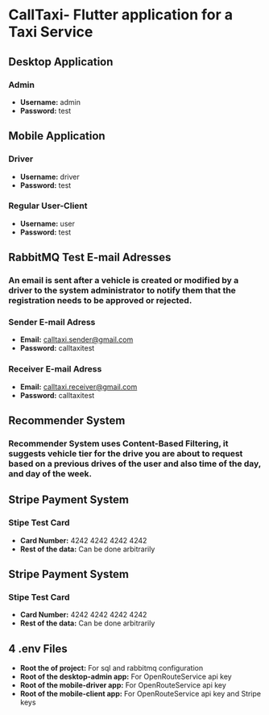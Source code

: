 # CallTaxi- Flutter application for a Taxi Service

## Desktop Application

### Admin
- **Username:** admin
- **Password:** test

## Mobile Application

### Driver
- **Username:** driver
- **Password:** test

### Regular User-Client
- **Username:** user
- **Password:** test

## RabbitMQ Test E-mail Adresses

### An email is sent after a vehicle is created or modified by a driver to the system administrator to notify them that the registration needs to be approved or rejected.

### Sender E-mail Adress
- **Email:** calltaxi.sender@gmail.com
- **Password:** calltaxitest

### Receiver E-mail Adress
- **Email:** calltaxi.receiver@gmail.com
- **Password:** calltaxitest

## Recommender System

### Recommender System uses Content-Based Filtering, it suggests vehicle tier for the drive you are about to request based on a previous drives of the user and also time of the day, and day of the week.

## Stripe Payment System

### Stipe Test Card
- **Card Number:** 4242 4242 4242 4242
- **Rest of the data:** Can be done arbitrarily

## Stripe Payment System

### Stipe Test Card
- **Card Number:** 4242 4242 4242 4242
- **Rest of the data:** Can be done arbitrarily

## 4 .env Files
- **Root the of project:** For sql and rabbitmq configuration
- **Root of the desktop-admin app:** For OpenRouteService api key 
- **Root of the mobile-driver app:** For OpenRouteService api key 
- **Root of the mobile-client app:** For OpenRouteService api key and Stripe keys